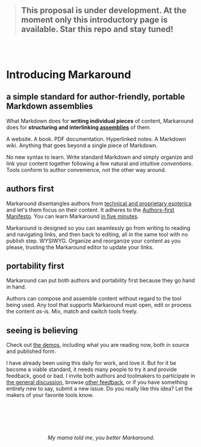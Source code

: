 
> ## This proposal is under development. At the moment only this introductory page is available. Star this repo and stay tuned!

<br/>
<br/>

# Introducing Markaround

## a simple standard for author-friendly, portable Markdown assemblies

What Markdown does for **writing individual pieces** of content, Markaround does for **structuring and interlinking [assemblies](assembly-definition.md)** of them.

A website. A book. PDF documentation. Hyperlinked notes. A Markdown wiki. Anything that goes beyond a single piece of Markdown.

No new syntax to learn. Write standard Markdown and simply organize and link your content together following a few natural and intuitive *conventions*. Tools conform to author convenience, not the other way around.

## authors first

Markaround disentangles authors from [technical and proprietary esoterica]() and let's them focus on their content. It adheres to the [Authors-first Manifesto](authors-first-manifesto.md). You can learn Markaround [in five minutes](its-this-simple.md).

Markaround is designed so you can seamlessly go from writing to reading and navigating links, and then back to editing, all in the same tool with no publish step. WYSIWYG. Organize and reorganize your content as you please, trusting the Markaround editor to update your links.

## portability first

Markaround can put both authors and portability first because they go hand in hand. 

Authors can compose and assemble content without regard to the tool being used. Any tool that supports Markaround must open, edit or process the content *as-is*. Mix, match and switch tools freely.


## seeing is believing

Check out [the demos](demos.md), including what you are reading now, both in source and published form.

I have already been using this daily for work, and love it. But for it be become a viable standard, it needs many people to try it and provide feedback, good or bad. I invite both authors and toolmakers to participate in [the general discussion](), browse [other feedback](), or if you have something entirely new to say, submit a new issue. Do you really like this idea? Let the makers of your favorite tools know.

</br></br></br></br>

<p align=center><em>My mama told me, you better Markaround.</em></p>

